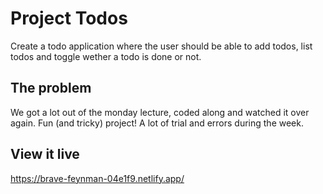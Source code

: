 # Project Todos

Create a todo application where the user should be able to add todos, list todos and toggle wether a todo is done or not. 

## The problem

We got a lot out of the monday lecture, coded along and watched it over again. Fun (and tricky) project!
A lot of trial and errors during the week. 

## View it live
https://brave-feynman-04e1f9.netlify.app/
